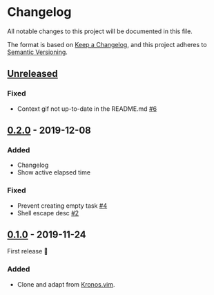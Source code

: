 # Changelog

All notable changes to this project will be documented in this file.

The format is based on [Keep a Changelog](https://keepachangelog.com/en/1.0.0/),
and this project adheres to [Semantic Versioning](https://semver.org/spec/v2.0.0.html).

## [Unreleased]

### Fixed

- Context gif not up-to-date in the README.md [#6]

## [0.2.0] - 2019-12-08

### Added

- Changelog
- Show active elapsed time

### Fixed

- Prevent creating empty task [#4]
- Shell escape desc [#2]

## [0.1.0] - 2019-11-24

First release :tada:

### Added 

- Clone and adapt from [Kronos.vim](https://github.com/soywod/kronos.vim).

[unreleased]: https://github.com/unfog-io/unfog-vim/compare/v0.2.0...HEAD
[0.2.0]: https://github.com/unfog-io/unfog-vim/compare/v0.1.0...v0.2.0
[0.1.0]: https://github.com/unfog-io/unfog-vim/releases/tag/v0.1.0

[#2]: https://github.com/unfog-io/unfog-vim/issues/2
[#4]: https://github.com/unfog-io/unfog-vim/issues/4
[#6]: https://github.com/unfog-io/unfog-vim/issues/6
